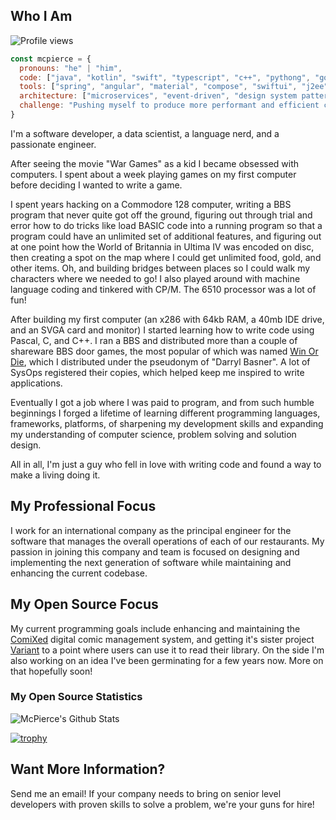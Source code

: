 ## Who I Am
![Profile views](https://komarev.com/ghpvc/?username=mcpierce&label=Profile%20views&color=60598F&style=flat)

```javascript
const mcpierce = {
  pronouns: "he" | "him",
  code: ["java", "kotlin", "swift", "typescript", "c++", "pythong", "go", ],
  tools: ["spring", "angular", "material", "compose", "swiftui", "j2ee"],
  architecture: ["microservices", "event-driven", "design system pattern", "message driven"],
  challenge: "Pushing myself to produce more performant and efficient cross-platform mobile code..."
}
```

I'm a software developer, a data scientist, a language nerd, and a passionate engineer.

After seeing the movie "War Games" as a kid I became obsessed with computers. I spent about a week playing games on my first computer before deciding I wanted to write a game. 

I spent years hacking on a Commodore 128 computer, writing a BBS program that never quite got off the ground, figuring out through trial and error how to do tricks like
load BASIC code into a running program so that a program could have an unlimited set of additional features, and figuring out at one point how the World of Britannia in
Ultima IV was encoded on disc, then creating a spot on the map where I could get unlimited food, gold, and other items. Oh, and building bridges between places so I could
walk my characters where we needed to go! I also played around with machine language coding and tinkered with CP/M. The 6510 processor was a lot of fun!

After building my first computer (an x286 with 64kb RAM, a 40mb IDE drive, and an SVGA card and monitor) I started learning how to write code using Pascal, C, and C++. I ran a BBS
and distributed more than a couple of shareware BBS door games, the most popular of which was named [Win Or Die](http://archives.thebbs.org/ra97c.htm),
which I distributed under the pseudonym of "Darryl Basner". A lot of SysOps registered their copies, which helped keep me inspired to write applications.

Eventually I got a job where I was paid to program, and from such humble beginnings I forged a lifetime of learning different programming languages, frameworks, platforms,
of sharpening my development skills and expanding my understanding of computer science, problem solving and solution design.

All in all, I'm just a guy who fell in love with writing code and found a way to make a living doing it.

## My Professional Focus

I work for an international company as the principal engineer for the software that manages the overall operations of each of our restaurants. My passion in joining this company and team is focused on designing and implementing the next generation of software while maintaining and enhancing the current codebase.

## My Open Source Focus

My current programming goals include enhancing and maintaining the [ComiXed](http://github.com/comixed/comixed) digital comic management system, and getting it's sister project [Variant](http://github.com/comixed/variant) to a point where users can use it to read their library. On the side I'm also working on an idea I've been germinating for a few years now. More on that hopefully soon!

### My Open Source Statistics

![McPierce's Github Stats](https://github-readme-stats.vercel.app/api?username=mcpierce&count_private=true&show_icons=true&include_all_commits=true&title_color=fff&icon_color=79ff97&text_color=9f9f9f&bg_color=151515)

[![trophy](https://github-profile-trophy.vercel.app/?username=mcpierce&theme=onedark)](https://github.com/ryo-ma/github-profile-trophy)

## Want More Information?

Send me an email! If your company needs to bring on senior level developers with proven skills to solve a problem, we're your guns for hire!

<!--
**mcpierce/mcpierce** is a ✨ _special_ ✨ repository because its `README.md` (this file) appears on your GitHub profile.

Here are some ideas to get you started:

- 🔭 I’m currently working on ...
- 🌱 I’m currently learning ...
- 👯 I’m looking to collaborate on ...
- 🤔 I’m looking for help with ...
- 💬 Ask me about ...
- 📫 How to reach me: ...
- 😄 Pronouns: ...
- ⚡ Fun fact: ...
-->
